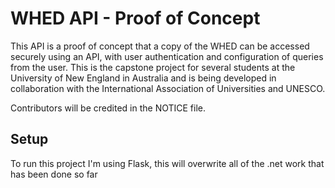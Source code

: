 # WHED API - Proof of Concept
This API is a proof of concept that a copy of the WHED can be accessed securely using an API, with user authentication and configuration of queries from the user. This is the capstone project for several students at the University of New England in Australia and is being developed in collaboration with the International Association of Universities and UNESCO.

Contributors will be credited in the NOTICE file.

## Setup
To run this project I'm using Flask, this will overwrite all of the .net work that has been done so far
